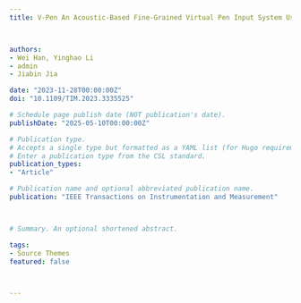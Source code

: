 ```yaml
---
title: V-Pen An Acoustic-Based Fine-Grained Virtual Pen Input System Using Hand Tracking



authors:
- Wei Han, Yinghao Li
- admin
- Jiabin Jia

date: "2023-11-28T00:00:00Z"
doi: "10.1109/TIM.2023.3335525"

# Schedule page publish date (NOT publication's date).
publishDate: "2025-05-10T00:00:00Z"

# Publication type.
# Accepts a single type but formatted as a YAML list (for Hugo requirements).
# Enter a publication type from the CSL standard.
publication_types:
- "Article"

# Publication name and optional abbreviated publication name.
publication: "IEEE Transactions on Instrumentation and Measurement"



# Summary. An optional shortened abstract.

tags:
- Source Themes
featured: false



---
```



